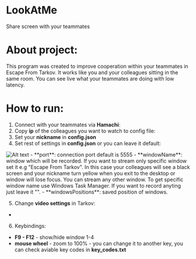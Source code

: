 # LookAtMe
Share screen with your teammates

# About project:
This program was created to improve cooperation within your teammates in Escape From Tarkov. It works like you and your colleagues sitting in the same room. You can see live what your teammates are doing with low latency.

# How to run:

1. Connect with your teammates via **Hamachi**:
2. Copy **ip** of the colleagues you want to watch to config file:
3. Set your **nickname** in **config.json**
4. Set rest of settings in **config.json** or you can leave it default:
<img src="(https://imageup.me/images/62bc8d44-ce08-4bb2-9aba-ae3a8da5ad42.jpeg" alt="Alt text" title="Optional title">
- **port**: connection port default is 5555
- **windowName**: window which will be recorded. If you want to stream only specific window set it e.g "Escape From Tarkov". In this case your colleagues will see a black screen and your nickname turn yellow when you exit to the desktop or window will lose focus. You can stream any other window. To get specific window name use Windows Task Manager. If you want to record anyting just leave it "".
- **windowsPositions**: saved position of windows.


5. Change **video settings** in Tarkov:
- 

6. Keybindings:
 - **F9 - F12** - show/hide window 1-4
 - **mouse wheel** - zoom to 100% - you can change it to another key, you can check aviable key codes in **key_codes.txt**
